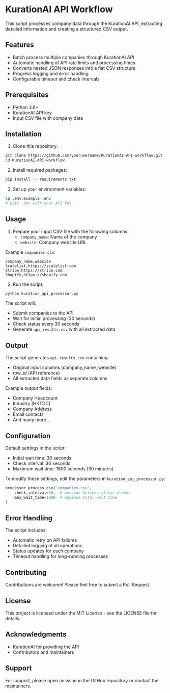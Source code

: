 # KurationAI API Workflow

This script processes company data through the KurationAI API, extracting detailed information and creating a structured CSV output.

## Features

- Batch process multiple companies through KurationAI API
- Automatic handling of API rate limits and processing times
- Converts nested JSON responses into a flat CSV structure
- Progress logging and error handling
- Configurable timeout and check intervals

## Prerequisites

- Python 3.6+
- KurationAI API key
- Input CSV file with company data

## Installation

1. Clone this repository:
```bash
git clone https://github.com/yourusername/KurationAI-API-workflow.git
cd KurationAI-API-workflow
```

2. Install required packages:
```bash
pip install -r requirements.txt
```

3. Set up your environment variables:
```bash
cp .env.example .env
# Edit .env with your API key
```

## Usage

1. Prepare your input CSV file with the following columns:
   - `company_name`: Name of the company
   - `website`: Company website URL

Example `companies.csv`:
```csv
company_name,website
Scalelist,https://scalelist.com
Stripe,https://stripe.com
Shopify,https://shopify.com
```

2. Run the script:
```bash
python kuration_api_processor.py
```

The script will:
- Submit companies to the API
- Wait for initial processing (30 seconds)
- Check status every 30 seconds
- Generate `api_results.csv` with all extracted data

## Output

The script generates `api_results.csv` containing:
- Original input columns (company_name, website)
- row_id (API reference)
- All extracted data fields as separate columns

Example output fields:
- Company Headcount
- Industry [HKTDC]
- Company Address
- Email contacts
- And many more...

## Configuration

Default settings in the script:
- Initial wait time: 30 seconds
- Check interval: 30 seconds
- Maximum wait time: 1800 seconds (30 minutes)

To modify these settings, edit the parameters in `kuration_api_processor.py`:
```python
processor.process_csv('companies.csv', 
    check_interval=30,  # seconds between status checks
    max_wait_time=1800  # maximum total wait time
)
```

## Error Handling

The script includes:
- Automatic retry on API failures
- Detailed logging of all operations
- Status updates for each company
- Timeout handling for long-running processes

## Contributing

Contributions are welcome! Please feel free to submit a Pull Request.

## License

This project is licensed under the MIT License - see the LICENSE file for details.

## Acknowledgments

- KurationAI for providing the API
- Contributors and maintainers

## Support

For support, please open an issue in the GitHub repository or contact the maintainers. 